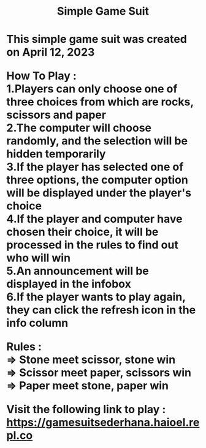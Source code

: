 <h1 style="text-align:center;">Simple Game Suit <h1>

This simple game suit was created on April 12, 2023

How To Play : <br>
1.Players can only choose one of three choices from which are rocks, scissors and paper <br>
2.The computer will choose randomly, and the selection will be hidden temporarily <br>
3.If the player has selected one of three options, the computer option will be displayed under the player's choice <br>
4.If the player and computer have chosen their choice, it will be processed in the rules to find out who will win <br>
5.An announcement will be displayed in the infobox <br>
6.If the player wants to play again, they can click the refresh icon in the info column <br>

Rules : <br>
=> Stone meet scissor, stone win <br>
=> Scissor meet paper, scissors win <br>
=> Paper meet stone, paper win <br>

Visit the following link to play : <a href="https://gamesuitsederhana.haioel.repl.co">https://gamesuitsederhana.haioel.repl.co</a>
